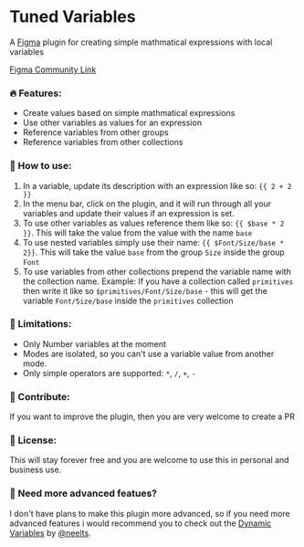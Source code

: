 # Tuned Variables

A <a href="https://www.figma.com">Figma</a> plugin for creating simple mathmatical expressions with local variables

<a href="https://www.figma.com/community/plugin/1382806347243306968/tuned-variables">Figma Community Link</a>

### 🔥 Features:

- Create values based on simple mathmatical expressions
- Use other variables as values for an expression
- Reference variables from other groups
- Reference variables from other collections

### 🚀 How to use:

1. In a variable, update its description with an expression like so: `{{ 2 + 2 }}`
2. In the menu bar, click on the plugin, and it will run through all your variables and update their values if an expression is set.
3. To use other variables as values reference them like so: `{{ $base * 2 }}`. This will take the value from the value with the name `base`
4. To use nested variables simply use their name: `{{ $Font/Size/base * 2}}`. This will take the value `base` from the group `Size` inside the group `Font`
5. To use variables from other collections prepend the variable name with the collection name. Example: If you have a collection called `primitives` then write it like so `$primitives/Font/Size/base` - this will get the variable `Font/Size/base` inside the `primitives` collection

### 🚧 Limitations:

- Only Number variables at the moment
- Modes are isolated, so you can't use a variable value from another mode.
- Only simple operators are supported: `*`, `/`, `+`, `-`

### 🎁 Contribute:

If you want to improve the plugin, then you are very welcome to create a PR

### 🤝 License:

This will stay forever free and you are welcome to use this in personal and business use.

### 💎 Need more advanced featues?

I don't have plans to make this plugin more advanced, so if you need more advanced features i would recommend you to check out the <a href="https://www.figma.com/community/plugin/1365339609215368041/dynamic-variables">Dynamic Variables</a> by <a href="https://www.figma.com/@neelts">@neelts</a>.
